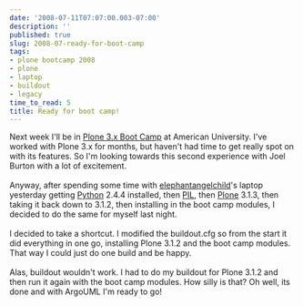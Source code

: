 ```yaml
---
date: '2008-07-11T07:07:00.003-07:00'
description: ''
published: true
slug: 2008-07-ready-for-boot-camp
tags:
- plone bootcamp 2008
- plone
- laptop
- buildout
- legacy
time_to_read: 5
title: Ready for boot camp!
---
```


Next week I'll be in <a href="http://plonebootcamps.com">Plone 3.x Boot Camp</a> at American University.  I've worked with Plone 3.x for months, but haven't had time to get really spot on with its features.  So I'm looking towards this second experience with Joel Burton with a lot of excitement.<br /><br />Anyway, after spending some time with <a href="http://elephantangelchild.blogspot.com/">elephantangelchild</a>'s laptop yesterday getting <a href="http://python.org">Python</a> 2.4.4 installed, then <a href="http://www.pythonware.com/products/pil/">PIL</a>, then <a href="http://plone.org">Plone</a> 3.1.3, then taking it back down to 3.1.2, then installing in the boot camp modules, I decided to do the same for myself last night.<br /><br />I decided to take a shortcut.  I modified the buildout.cfg so from the start it did everything in one go, installing Plone 3.1.2 and the boot camp modules.  That way I could just do one build and be happy.<br /><br />Alas, buildout wouldn't work.  I had to do my buildout for Plone 3.1.2 and then run it again with the boot camp modules.  How silly is that?  Oh well, its done and with ArgoUML I'm ready to go!